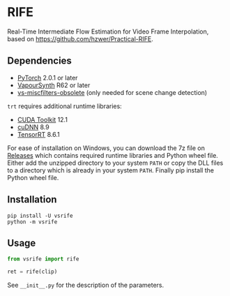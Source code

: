 # RIFE
Real-Time Intermediate Flow Estimation for Video Frame Interpolation, based on https://github.com/hzwer/Practical-RIFE.


## Dependencies
- [PyTorch](https://pytorch.org/get-started) 2.0.1 or later
- [VapourSynth](http://www.vapoursynth.com/) R62 or later
- [vs-miscfilters-obsolete](https://github.com/vapoursynth/vs-miscfilters-obsolete) (only needed for scene change detection)

`trt` requires additional runtime libraries:
- [CUDA Toolkit](https://developer.nvidia.com/cuda-toolkit) 12.1
- [cuDNN](https://developer.nvidia.com/cudnn) 8.9
- [TensorRT](https://developer.nvidia.com/tensorrt) 8.6.1

For ease of installation on Windows, you can download the 7z file on [Releases](https://github.com/HolyWu/vs-rife/releases) which contains required runtime libraries and Python wheel file. Either add the unzipped directory to your system `PATH` or copy the DLL files to a directory which is already in your system `PATH`. Finally pip install the Python wheel file.


## Installation
```
pip install -U vsrife
python -m vsrife
```


## Usage
```python
from vsrife import rife

ret = rife(clip)
```

See `__init__.py` for the description of the parameters.
